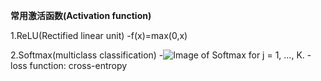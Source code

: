 **常用激活函数(Activation function)**

1.ReLU(Rectified linear unit)
 -f(x)=max(0,x)

2.Softmax(multiclass classification)
 -![Image of Softmax](https://wikimedia.org/api/rest_v1/media/math/render/svg/e348290cf48ddbb6e9a6ef4e39363568b67c09d3)  for j = 1, …, K.
 -loss function: cross-entropy